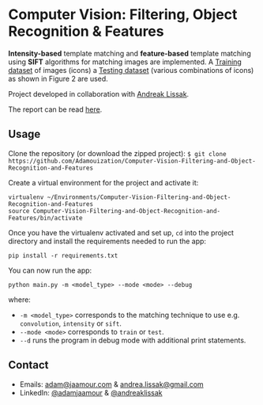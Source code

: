 # Computer Vision: Filtering, Object Recognition & Features

**Intensity-based** template matching and **feature-based** template matching using **SIFT** algorithms for matching images are implemented. A [Training dataset](https://github.com/Adamouization/Computer-Vision-Filtering-and-Object-Recognition-and-Features/tree/master/dataset/Training) of images (icons) a [Testing dataset](https://github.com/Adamouization/Computer-Vision-Filtering-and-Object-Recognition-and-Features/tree/master/dataset/Test) (various combinations of icons) as shown in Figure 2 are used.

Project developed in collaboration with [Andreak Lissak](https://github.com/yissok).

The report can be read [here](https://github.com/Adamouization/Computer-Vision-Filtering-and-Object-Recognition-and-Features/blob/master/report/report.pdf).

## Usage

Clone the repository (or download the zipped project):
`$ git clone https://github.com/Adamouization/Computer-Vision-Filtering-and-Object-Recognition-and-Features`

Create a virtual environment for the project and activate it:

```
virtualenv ~/Environments/Computer-Vision-Filtering-and-Object-Recognition-and-Features
source Computer-Vision-Filtering-and-Object-Recognition-and-Features/bin/activate
```

Once you have the virtualenv activated and set up, `cd` into the project directory and install the requirements needed to run the app:

```
pip install -r requirements.txt
```

You can now run the app:
```
python main.py -m <model_type> --mode <mode> --debug
```

where:
* `-m <model_type>` corresponds to the matching technique to use e.g. `convolution`, `intensity` or `sift`.
* `--mode <mode>` corresponds to `train` or `test`.
* `--d` runs the program in debug mode with additional print statements.

## Contact
* Emails: adam@jaamour.com & andrea.lissak@gmail.com
* LinkedIn: [@adamjaamour](https://www.linkedin.com/in/adamjaamour/) & [@andreaklissak](https://www.linkedin.com/in/andrea-lissak-3bbb88129/) 
